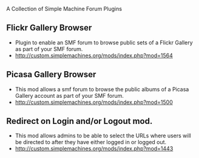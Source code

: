 A Collection of Simple Machine Forum Plugins

Flickr Gallery Browser
--
* Plugin to enable an SMF forum to browse public sets of a Flickr Gallery as part of your SMF forum.
* http://custom.simplemachines.org/mods/index.php?mod=1564

Picasa Gallery Browser
--
* This mod allows a smf forum to browse the public albums of a Picasa Gallery account as part of your SMF forum.
* http://custom.simplemachines.org/mods/index.php?mod=1500

Redirect on Login and/or Logout mod.
--
* This mod allows admins to be able to select the URLs where users will be directed to after they have either logged in or logged out.
* http://custom.simplemachines.org/mods/index.php?mod=1443